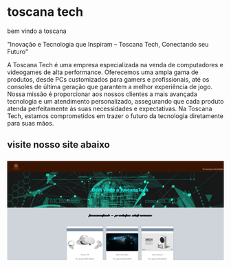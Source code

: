 # toscana tech  

bem vindo a toscana  

"Inovação e Tecnologia que Inspiram – Toscana Tech, Conectando seu Futuro"  

A Toscana Tech é uma empresa especializada na venda de computadores e videogames de alta performance. Oferecemos uma ampla gama de produtos, desde PCs customizados para gamers e profissionais, até os consoles de última geração que garantem a melhor experiência de jogo. Nossa missão é proporcionar aos nossos clientes a mais avançada tecnologia e um atendimento personalizado, assegurando que cada produto atenda perfeitamente às suas necessidades e expectativas. Na Toscana Tech, estamos comprometidos em trazer o futuro da tecnologia diretamente para suas mãos.

## visite nosso site abaixo  

![toscana tech](https://github.com/Luizz0933/reposit-rio/blob/master/miniaturas/Captura%20de%20tela%202024-05-29%20121244.png)
